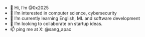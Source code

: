 - 👋 Hi, I’m @0x2025
- 👀 I’m interested in computer science, cybersecurity
- 🌱 I’m currently learning English, ML and software development
- 💞️ I’m looking to collaborate on startup ideas.
- 📫 ping me at X: @sang_apac

<!---
0x2025/0x2025 is a ✨ special ✨ repository because its `README.md` (this file) appears on your GitHub profile.
You can click the Preview link to take a look at your changes.
--->
